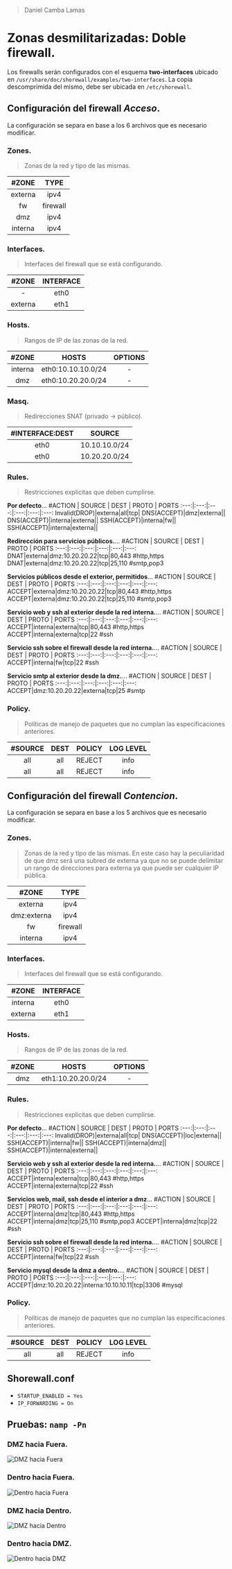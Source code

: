 > Daniel Camba Lamas

# Zonas desmilitarizadas: Doble firewall.

Los firewalls serán configurados con el esquema **two-interfaces** ubicado en `/usr/share/doc/shorewall/examples/two‐interfaces`. La copia descomprimida del mismo, debe ser ubicada en `/etc/shorewall`.

## Configuración del firewall _Acceso_.
La configuración se separa en base a los 6 archivos que es necesario modificar.


### Zones.
> Zonas de la red y tipo de las mismas.

#ZONE | TYPE
:---:|:---:
externa|ipv4
fw|firewall
dmz|ipv4
interna|ipv4


### Interfaces.
> Interfaces del firewall que se está configurando.

#ZONE | INTERFACE
:---:|:---:
-|eth0
externa|eth1


### Hosts.
> Rangos de IP de las zonas de la red.

#ZONE | HOSTS | OPTIONS
:---:|:---:|:---:
interna|eth0:10.10.10.0/24|-
dmz|eth0:10.20.20.0/24|-


### Masq.
> Redirecciones SNAT (privado -> público).

#INTERFACE:DEST | SOURCE
:---:|:---:
eth0|10.10.10.0/24
eth0|10.20.20.0/24

### Rules.
> Restricciones explicitas que deben cumplirse.

**Por defecto**...
#ACTION | SOURCE | DEST | PROTO | PORTS
:---:|:---:|:---:|:---:|:---:|:---:
Invalid(DROP)|externa|all|tcp|
DNS(ACCEPT)|dmz|externa||
DNS(ACCEPT)|interna|externa||
SSH(ACCEPT)|interna|fw||
SSH(ACCEPT)|interna|externa||

**Redirección para servicios públicos.**...
#ACTION | SOURCE | DEST | PROTO | PORTS
:---:|:---:|:---:|:---:|:---:|:---:
DNAT|externa|dmz:10.20.20.22|tcp|80,443 #http,https
DNAT|externa|dmz:10.20.20.22|tcp|25,110 #smtp,pop3

**Servicios públicos desde el exterior, permitidos**...
#ACTION | SOURCE | DEST | PROTO | PORTS
:---:|:---:|:---:|:---:|:---:|:---:
ACCEPT|externa|dmz:10.20.20.22|tcp|80,443 #http,https
ACCEPT|externa|dmz:10.20.20.22|tcp|25,110 #smtp,pop3

**Servicio web y ssh al exterior desde la red interna.**...
#ACTION | SOURCE | DEST | PROTO | PORTS
:---:|:---:|:---:|:---:|:---:|:---:
ACCEPT|interna|externa|tcp|80,443 #http,https
ACCEPT|interna|externa|tcp|22 #ssh

**Servicio ssh sobre el firewall desde la red interna.**...
#ACTION | SOURCE | DEST | PROTO | PORTS
:---:|:---:|:---:|:---:|:---:|:---:
ACCEPT|interna|fw|tcp|22 #ssh

**Servicio smtp al exterior desde la dmz.**...
#ACTION | SOURCE | DEST | PROTO | PORTS
:---:|:---:|:---:|:---:|:---:|:---:
ACCEPT|dmz:10.20.20.22|externa|tcp|25 #smtp

### Policy.
> Políticas de manejo de paquetes que no cumplan las especificaciones anteriores.

#SOURCE | DEST | POLICY | LOG LEVEL
:---:|:---:|:---:|:---:
all|all|REJECT|info
all|all|REJECT|info


## Configuración del firewall _Contencion_.
La configuración se separa en base a los 5 archivos que es necesario modificar.


### Zones.
> Zonas de la red y tipo de las mismas. En este caso hay la peculiaridad de que dmz será una subred de externa ya que no se puede delimitar un rango de direcciones para externa ya que puede ser cualquier IP pública.

#ZONE | TYPE
:---:|:---:
externa|ipv4
dmz:externa|ipv4
fw|firewall
interna|ipv4


### Interfaces.
> Interfaces del firewall que se está configurando.

#ZONE | INTERFACE
:---:|:---:
interna|eth0
externa|eth1


### Hosts.
> Rangos de IP de las zonas de la red.

#ZONE | HOSTS | OPTIONS
:---:|:---:|:---:
dmz|eth1:10.20.20.0/24|-


### Rules.
> Restricciones explicitas que deben cumplirse.

**Por defecto**...
#ACTION | SOURCE | DEST | PROTO | PORTS
:---:|:---:|:---:|:---:|:---:|:---:
Invalid(DROP)|externa|all|tcp|
DNS(ACCEPT)|loc|externa||
SSH(ACCEPT)|interna|fw||
SSH(ACCEPT)|interna|dmz||
SSH(ACCEPT)|interna|externa||

**Servicio web y ssh al exterior desde la red interna.**...
#ACTION | SOURCE | DEST | PROTO | PORTS
:---:|:---:|:---:|:---:|:---:|:---:
ACCEPT|interna|externa|tcp|80,443 #http,https
ACCEPT|interna|externa|tcp|22 #ssh

**Servicios web, mail, ssh desde el interior a dmz**...
#ACTION | SOURCE | DEST | PROTO | PORTS
:---:|:---:|:---:|:---:|:---:|:---:
ACCEPT|interna|dmz|tcp|80,443 #http,https
ACCEPT|interna|dmz|tcp|25,110 #smtp,pop3
ACCEPT|interna|dmz|tcp|22 #ssh

**Servicio ssh sobre el firewall desde la red interna.**...
#ACTION | SOURCE | DEST | PROTO | PORTS
:---:|:---:|:---:|:---:|:---:|:---:
ACCEPT|interna|fw|tcp|22 #ssh

**Servicio mysql desde la dmz a dentro.**...
#ACTION | SOURCE | DEST | PROTO | PORTS
:---:|:---:|:---:|:---:|:---:|:---:
ACCEPT|dmz:10.20.20.22|interna:10.10.10.11|tcp|3306 #mysql

### Policy.
> Políticas de manejo de paquetes que no cumplan las especificaciones anteriores.

#SOURCE | DEST | POLICY | LOG LEVEL
:---:|:---:|:---:|:---:
all|all|REJECT|info

## Shorewall.conf
- `STARTUP_ENABLED = Yes`
- `IP_FORWARDING = On`

## Pruebas: `namp -Pn`

### DMZ hacia Fuera.
![DMZ hacia Fuera](/home/cambalamas/Documentos/college/SSI/P5/scr/DmzToFuera.png)

### Dentro hacia Fuera.
![Dentro hacia Fuera](/home/cambalamas/Documentos/college/SSI/P5/scr/DentroToFuera.png)

### DMZ hacia Dentro.
![DMZ hacia Dentro](/home/cambalamas/Documentos/college/SSI/P5/scr/DmzToDentro.png)

### Dentro hacia DMZ.
![Dentro hacia DMZ](/home/cambalamas/Documentos/college/SSI/P5/scr/DentroToDmz.png)
